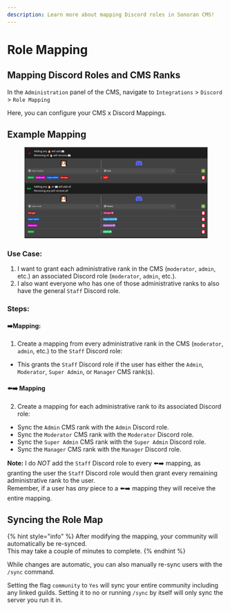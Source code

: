 ```yaml
---
description: Learn more about mapping Discord roles in Sonoran CMS!
---
```


# Role Mapping

## Mapping Discord Roles and CMS Ranks

In the `Administration` panel of the CMS, navigate to `Integrations` > `Discord` > `Role Mapping`

Here, you can configure your CMS x Discord Mappings.

## Example Mapping

<figure><img src="../../.gitbook/assets/image (6).png" alt=""><figcaption></figcaption></figure>

### **Use Case:**

1. I want to grant each administrative rank in the CMS (`moderator`, `admin`, etc.) an associated Discord role (`moderator`, `admin`, etc.).
2. I also want everyone who has one of those administrative ranks to also have the general `Staff` Discord role.

### Steps:

#### ➡️**Mapping:**

1. Create a mapping from every administrative rank in the CMS (`moderator`, `admin`, etc.) to the `Staff` Discord role:

* This grants the `Staff` Discord role if the user has either the `Admin`, `Moderator`, `Super Admin`, or `Manager` CMS rank(s).

#### ⬅️➡️ **Mapping**

2. Create a mapping for each administrative rank to its associated Discord role:

* Sync the `Admin` CMS rank with the `Admin` Discord role.
* Sync the `Moderator` CMS rank with the `Moderator` Discord role.
* Sync the `Super Admin` CMS rank with the `Super Admin` Discord role.
* Sync the `Manager` CMS rank with the `Manager` Discord role.

**Note:** I do _NOT_ add the `Staff` Discord role to every ⬅️➡️ mapping, as granting the user the `Staff` Discord role would then grant every remaining administrative rank to the user.\
Remember, if a user has _any_ piece to a ⬅️➡️ mapping they will receive the entire mapping.

## Syncing the Role Map

{% hint style="info" %}
After modifying the mapping, your community will automatically be re-synced.\
This may take a couple of minutes to complete.
{% endhint %}

While changes are automatic, you can also manually re-sync users with the `/sync` command.

Setting the flag `community` to `Yes` will sync your entire community including any linked guilds. Setting it to no or running `/sync` by itself will only sync the server you run it in.
